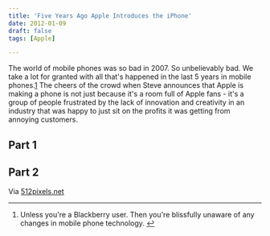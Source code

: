```yaml
---
title: 'Five Years Ago Apple Introduces the iPhone'
date: 2012-01-09
draft: false
tags: [Apple]

---
```


The world of mobile phones was so bad in 2007. So unbelievably bad. We take a lot for granted with all that's happened in the last 5 years in mobile phones.[1](#fn-19958:1) The cheers of the crowd when Steve announces that Apple is making a phone is not just because it's a room full of Apple fans - it's a group of people frustrated by the lack of innovation and creativity in an industry that was happy to just sit on the profits it was getting from annoying customers.

Part 1
------

Part 2
------

Via [512pixels.net](http://512pixels.net/five-years-ago-2/)

* * *

1.  Unless you're a Blackberry user. Then you're blissfully unaware of any changes in mobile phone technology. [↩](#fnref-19958:1)